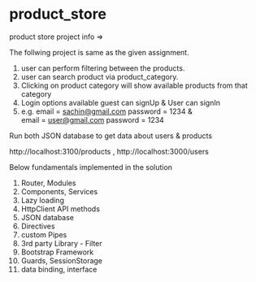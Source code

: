 # product_store

product store project info =>

The follwing project is same as the given assignment.
 1) user can perform filtering between the products.
 2) user can search product via product_category.
 3) Clicking on product category will show available products from that category
 4) Login options available
    guest can signUp &  User can signIn
 5) e.g.  email = sachin@gmail.com   password = 1234  &  
              email = user@gmail.com   password = 1234
          

Run both JSON database to get data about users & products

  http://localhost:3100/products ,
  http://localhost:3000/users
  
  
Below fundamentals implemented in the solution
1) Router, Modules
2) Components, Services 
3) Lazy loading
4) HttpClient API methods
5) JSON database
6) Directives
7) custom Pipes
8) 3rd party Library - Filter
9) Bootstrap Framework
10) Guards, SessionStorage
11) data binding, interface
  
 
  
  
